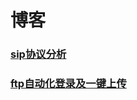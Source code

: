 # 博客

### [sip协议分析](#sip)

### [ftp自动化登录及一键上传](#)


[sip协议分析]:sip协议分析.md#sip
[sip协议分析]:ftp自动化登录及一键上传.md#ftp自动化登录及一键上传

